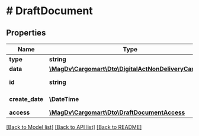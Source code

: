 # # DraftDocument

## Properties

Name | Type | Description | Notes
------------ | ------------- | ------------- | -------------
**type** | **string** |  |
**data** | [**\MagDv\Cargomart\Dto\DigitalActNonDeliveryCarFields**](DigitalActNonDeliveryCarFields.md) |  |
**id** | **string** | Идентификатор черновика |
**create_date** | **\DateTime** | Дата создания черновика |
**access** | [**\MagDv\Cargomart\Dto\DraftDocumentAccess**](DraftDocumentAccess.md) |  | [optional]

[[Back to Model list]](../../README.md#models) [[Back to API list]](../../README.md#endpoints) [[Back to README]](../../README.md)
